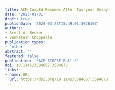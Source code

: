 ```yaml
---
title: ACM CompEd Resumes After Two-year Delay!
date: '2023-01-01'
draft: true
publishDate: '2024-03-23T15:49:01.502610Z'
authors:
- Brett A. Becker
- Venkatesh Choppella
publication_types:
- 'other'
abstract: ''
featured: false
publication: '*ACM SIGCSE Bull.*'
doi: 10.1145/3584667.3584673
links:
- name: URL
  url: https://doi.org/10.1145/3584667.3584673
---
```


